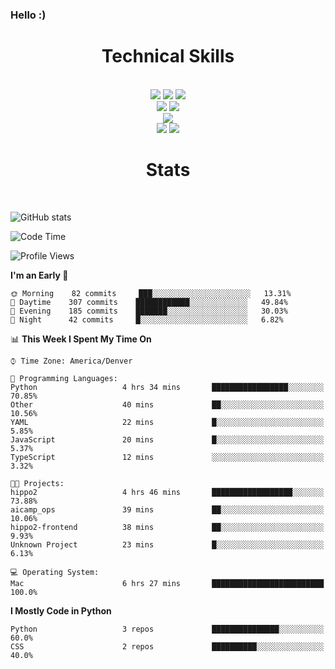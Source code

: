 ### Hello :)

<div align='center'>
  <h1>Technical Skills</h1><br>
  <img src = "https://img.shields.io/badge/-HTML5-E34F26?style=flat&logo=html5&logoColor=white"> <img src = "https://img.shields.io/badge/-CSS3-1572B6?style=flat&logo=css3&logoColor=white"> <img src="https://img.shields.io/badge/-Bootstrap-563D7C?style=flat&logo=bootstrap&logoColor=white"> <br />
  <img src="https://img.shields.io/badge/-django-black?style=flat&logo=django"> <img src="https://img.shields.io/badge/-Flask-0d7963?style=flat&logo=flask&logoColor=white"> <br/>
  <img src="https://img.shields.io/badge/-Python%203-black?style=flat&logo=python&logoColor=white"> <br/>
  <img src="https://img.shields.io/badge/-Problem%20Solving-ffa804?style=flat"> <img src="https://img.shields.io/badge/-Database%20Management-4d008f?style=flat"> <br>
</div>

<div align='center'>
  <h1>Stats</h1><br>
</div>

![GitHub stats](https://github-readme-stats.vercel.app/api?username=neverabsolute&count_private=true&include_all_commits=true&bg_color=0D1117&text_color=F3F3F3&title_color=E1E1E1)

<!--START_SECTION:waka-->
![Code Time](http://img.shields.io/badge/Code%20Time-472%20hrs%2042%20mins-blue)

![Profile Views](http://img.shields.io/badge/Profile%20Views-0-blue)

**I'm an Early 🐤** 

```text
🌞 Morning    82 commits     ███░░░░░░░░░░░░░░░░░░░░░░   13.31% 
🌆 Daytime    307 commits    ████████████░░░░░░░░░░░░░   49.84% 
🌃 Evening    185 commits    ███████░░░░░░░░░░░░░░░░░░   30.03% 
🌙 Night      42 commits     █░░░░░░░░░░░░░░░░░░░░░░░░   6.82%

```


📊 **This Week I Spent My Time On** 

```text
⌚︎ Time Zone: America/Denver

💬 Programming Languages: 
Python                   4 hrs 34 mins       █████████████████░░░░░░░░   70.85% 
Other                    40 mins             ██░░░░░░░░░░░░░░░░░░░░░░░   10.56% 
YAML                     22 mins             █░░░░░░░░░░░░░░░░░░░░░░░░   5.85% 
JavaScript               20 mins             █░░░░░░░░░░░░░░░░░░░░░░░░   5.37% 
TypeScript               12 mins             ░░░░░░░░░░░░░░░░░░░░░░░░░   3.32%

🐱‍💻 Projects: 
hippo2                   4 hrs 46 mins       ██████████████████░░░░░░░   73.88% 
aicamp_ops               39 mins             ██░░░░░░░░░░░░░░░░░░░░░░░   10.06% 
hippo2-frontend          38 mins             ██░░░░░░░░░░░░░░░░░░░░░░░   9.93% 
Unknown Project          23 mins             █░░░░░░░░░░░░░░░░░░░░░░░░   6.13%

💻 Operating System: 
Mac                      6 hrs 27 mins       █████████████████████████   100.0%

```

**I Mostly Code in Python** 

```text
Python                   3 repos             ███████████████░░░░░░░░░░   60.0% 
CSS                      2 repos             ██████████░░░░░░░░░░░░░░░   40.0%

```



<!--END_SECTION:waka-->
